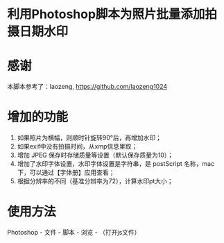 # 利用Photoshop脚本为照片批量添加拍摄日期水印

# 感谢

本脚本参考了：laozeng, https://github.com/laozeng1024



# 增加的功能

1. 如果照片为横幅，则顺时针旋转90°后，再增加水印；
2. 如果exif中没有拍摄时间，从xmp信息里取；
3. 增加 JPEG 保存时存储质量等设置（默认保存质量为10）；
4. 增加了水印字体设置，水印字体设置是字符串，是 postScript 名称，mac下，可以通过【字体册】应用查看；
5. 根据分辨率的不同（基准分辨率为72），计算水印pt大小；



# 使用方法

Photoshop - 文件 - 脚本 - 浏览 - （打开js文件）